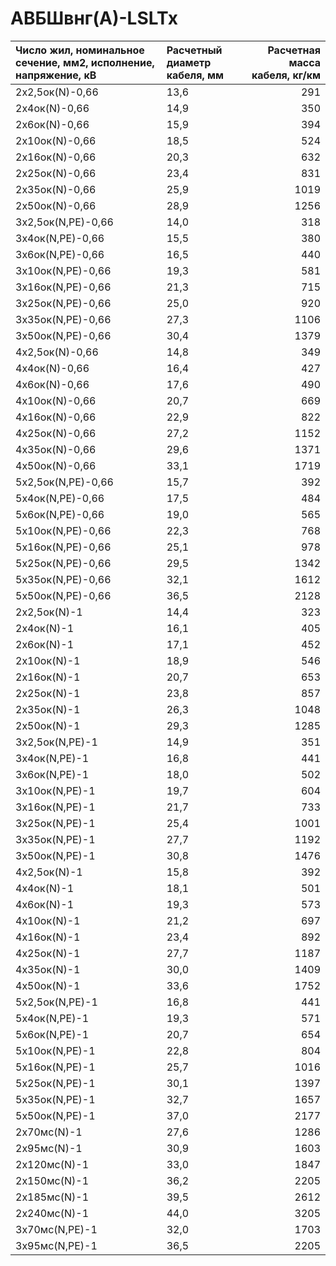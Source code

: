 # АВБШвнг(А)-LSLTx

| Число жил, номинальное сечение, мм2, исполнение, напряжение, кВ   | Расчетный диаметр кабеля, мм   |   Расчетная масса кабеля, кг/км |
|:------------------------------------------------------------------|:-------------------------------|--------------------------------:|
| 2х2,5ок(N)-0,66                                                   | 13,6                           |                             291 |
| 2х4ок(N)-0,66                                                     | 14,9                           |                             350 |
| 2х6ок(N)-0,66                                                     | 15,9                           |                             394 |
| 2х10ок(N)-0,66                                                    | 18,5                           |                             524 |
| 2х16ок(N)-0,66                                                    | 20,3                           |                             632 |
| 2х25ок(N)-0,66                                                    | 23,4                           |                             831 |
| 2х35ок(N)-0,66                                                    | 25,9                           |                            1019 |
| 2х50ок(N)-0,66                                                    | 28,9                           |                            1256 |
| 3х2,5ок(N,PE)-0,66                                                | 14,0                           |                             318 |
| 3х4ок(N,PE)-0,66                                                  | 15,5                           |                             380 |
| 3х6ок(N,PE)-0,66                                                  | 16,5                           |                             440 |
| 3х10ок(N,PE)-0,66                                                 | 19,3                           |                             581 |
| 3х16ок(N,PE)-0,66                                                 | 21,3                           |                             715 |
| 3х25ок(N,PE)-0,66                                                 | 25,0                           |                             920 |
| 3х35ок(N,PE)-0,66                                                 | 27,3                           |                            1106 |
| 3х50ок(N,PE)-0,66                                                 | 30,4                           |                            1379 |
| 4х2,5ок(N)-0,66                                                   | 14,8                           |                             349 |
| 4х4ок(N)-0,66                                                     | 16,4                           |                             427 |
| 4х6ок(N)-0,66                                                     | 17,6                           |                             490 |
| 4х10ок(N)-0,66                                                    | 20,7                           |                             669 |
| 4х16ок(N)-0,66                                                    | 22,9                           |                             822 |
| 4х25ок(N)-0,66                                                    | 27,2                           |                            1152 |
| 4х35ок(N)-0,66                                                    | 29,6                           |                            1371 |
| 4х50ок(N)-0,66                                                    | 33,1                           |                            1719 |
| 5х2,5ок(N,PE)-0,66                                                | 15,7                           |                             392 |
| 5х4ок(N,PE)-0,66                                                  | 17,5                           |                             484 |
| 5х6ок(N,PE)-0,66                                                  | 19,0                           |                             565 |
| 5х10ок(N,PE)-0,66                                                 | 22,3                           |                             768 |
| 5х16ок(N,PE)-0,66                                                 | 25,1                           |                             978 |
| 5х25ок(N,PE)-0,66                                                 | 29,5                           |                            1342 |
| 5х35ок(N,PE)-0,66                                                 | 32,1                           |                            1612 |
| 5х50ок(N,PE)-0,66                                                 | 36,5                           |                            2128 |
| 2х2,5ок(N)-1                                                      | 14,4                           |                             323 |
| 2х4ок(N)-1                                                        | 16,1                           |                             405 |
| 2х6ок(N)-1                                                        | 17,1                           |                             452 |
| 2х10ок(N)-1                                                       | 18,9                           |                             546 |
| 2х16ок(N)-1                                                       | 20,7                           |                             653 |
| 2х25ок(N)-1                                                       | 23,8                           |                             857 |
| 2х35ок(N)-1                                                       | 26,3                           |                            1048 |
| 2х50ок(N)-1                                                       | 29,3                           |                            1285 |
| 3х2,5ок(N,PE)-1                                                   | 14,9                           |                             351 |
| 3х4ок(N,PE)-1                                                     | 16,8                           |                             441 |
| 3х6ок(N,PE)-1                                                     | 18,0                           |                             502 |
| 3х10ок(N,PE)-1                                                    | 19,7                           |                             604 |
| 3х16ок(N,PE)-1                                                    | 21,7                           |                             733 |
| 3х25ок(N,PE)-1                                                    | 25,4                           |                            1001 |
| 3х35ок(N,PE)-1                                                    | 27,7                           |                            1192 |
| 3х50ок(N,PE)-1                                                    | 30,8                           |                            1476 |
| 4х2,5ок(N)-1                                                      | 15,8                           |                             392 |
| 4х4ок(N)-1                                                        | 18,1                           |                             501 |
| 4х6ок(N)-1                                                        | 19,3                           |                             573 |
| 4х10ок(N)-1                                                       | 21,2                           |                             697 |
| 4х16ок(N)-1                                                       | 23,4                           |                             892 |
| 4х25ок(N)-1                                                       | 27,7                           |                            1187 |
| 4х35ок(N)-1                                                       | 30,0                           |                            1409 |
| 4х50ок(N)-1                                                       | 33,6                           |                            1752 |
| 5х2,5ок(N,PE)-1                                                   | 16,8                           |                             441 |
| 5х4ок(N,PE)-1                                                     | 19,3                           |                             571 |
| 5х6ок(N,PE)-1                                                     | 20,7                           |                             654 |
| 5х10ок(N,PE)-1                                                    | 22,8                           |                             804 |
| 5х16ок(N,PE)-1                                                    | 25,7                           |                            1016 |
| 5х25ок(N,PE)-1                                                    | 30,1                           |                            1397 |
| 5х35ок(N,PE)-1                                                    | 32,7                           |                            1657 |
| 5х50ок(N,PE)-1                                                    | 37,0                           |                            2177 |
| 2х70мс(N)-1                                                       | 27,6                           |                            1286 |
| 2х95мс(N)-1                                                       | 30,9                           |                            1603 |
| 2х120мс(N)-1                                                      | 33,0                           |                            1847 |
| 2х150мс(N)-1                                                      | 36,2                           |                            2205 |
| 2х185мс(N)-1                                                      | 39,5                           |                            2612 |
| 2х240мс(N)-1                                                      | 44,0                           |                            3205 |
| 3х70мс(N,PE)-1                                                    | 32,0                           |                            1703 |
| 3х95мс(N,PE)-1                                                    | 36,5                           |                            2205 |